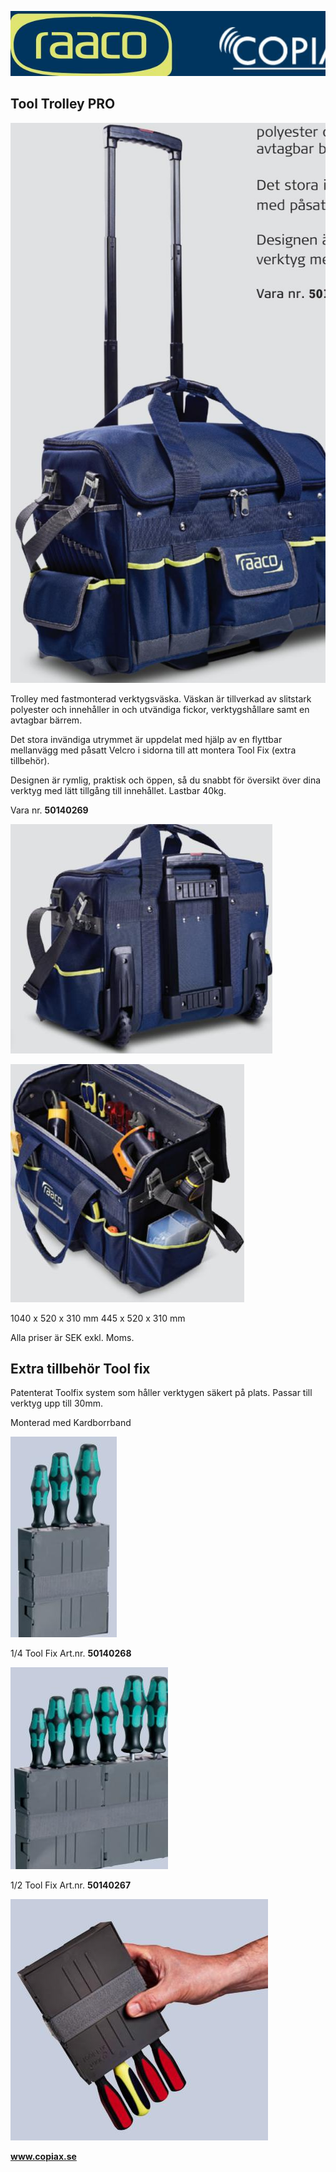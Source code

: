 ![](_page_0_Picture_1.jpeg)

## Tool Trolley PRO

![](_page_0_Picture_3.jpeg)

Trolley med fastmonterad verktygsväska. Väskan är tillverkad av slitstark polyester och innehåller in och utvändiga fickor, verktygshållare samt en avtagbar bärrem.

Det stora invändiga utrymmet är uppdelat med hjälp av en flyttbar mellanvägg med påsatt Velcro i sidorna till att montera Tool Fix (extra tillbehör).

Designen är rymlig, praktisk och öppen, så du snabbt för översikt över dina verktyg med lätt tillgång till innehållet. Lastbar 40kg.

Vara nr. **50140269**

![](_page_0_Picture_8.jpeg)

![](_page_0_Picture_9.jpeg)

1040 x 520 x 310 mm 445 x 520 x 310 mm

Alla priser är SEK exkl. Moms.

## Extra tillbehör Tool fix

Patenterat Toolfix system som håller verktygen säkert på plats. Passar till verktyg upp till 30mm.

Monterad med Kardborrband

![](_page_0_Picture_14.jpeg)

1/4 Tool Fix Art.nr. **50140268**

![](_page_0_Picture_16.jpeg)

1/2 Tool Fix Art.nr. **50140267**

![](_page_0_Picture_18.jpeg)

**www.copiax.se**